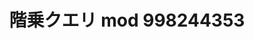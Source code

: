 ---
title: 階乗クエリ mod 998244353
documentation_of: //enumerative_combinatorics/factorial_iter_mod.py
---